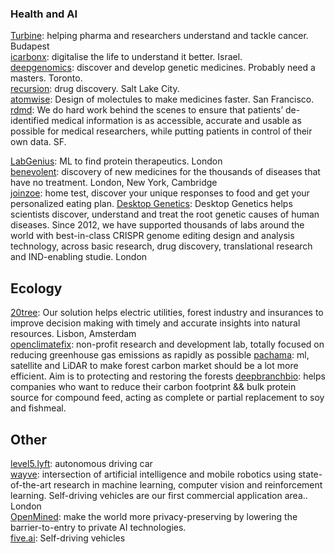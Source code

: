 ### Health and AI 

[Turbine](https://turbine.ai/): helping pharma and researchers understand and tackle cancer. Budapest  
[icarbonx](https://www.icarbonx.com/): digitalise the life to understand it better. Israel.   
[deepgenomics](https://www.deepgenomics.com/platform/): discover and develop genetic medicines. Probably need a masters. Toronto.   
[recursion](https://www.recursionpharma.com/): drug discovery. Salt Lake City.   
[atomwise](https://www.atomwise.com/): Design of molectules to make medicines faster. San Francisco.   
[rdmd](https://www.rdmd.com/): We do hard work behind the scenes to ensure that patients’ de-identified medical information is as accessible, 
accurate and usable as possible for medical researchers, while putting patients in control of their own data. SF.  


[LabGenius](https://www.labgeni.us/): ML to find protein therapeutics. London  
[benevolent](https://www.benevolent.com/): discovery of new medicines for the thousands of diseases that
have no treatment. London, New York, Cambridge  
[joinzoe](https://joinzoe.com): home test, discover your unique responses to food and get your personalized eating plan.
[Desktop Genetics](https://www.deskgen.com): Desktop Genetics helps scientists discover, understand and treat the root genetic causes of human diseases. 
Since 2012, we have supported thousands of labs around the world with best-in-class CRISPR genome editing design and analysis technology, across basic research, drug discovery, translational research and IND-enabling studie. London




## Ecology

[20tree](http://www.20tree.ai/): Our solution helps electric utilities, 
forest industry and insurances to improve decision making with timely and accurate insights into natural resources. Lisbon, Amsterdam  
[openclimatefix](https://openclimatefix.org/): non-profit research and development lab, totally focused on reducing greenhouse gas emissions as rapidly as possible
[pachama](https://pachama.com): ml, satellite and LiDAR to make forest carbon market should be a lot more efficient. 
Aim is to protecting and restoring the forests 
[deepbranchbio](https://deepbranchbio.com): helps companies who want to reduce their carbon footprint 
&& bulk protein source for compound feed, acting as complete or partial replacement to soy and fishmeal.

## Other

[level5.lyft](https://level5.lyft.com): autonomous driving car  
[wayve](https://wayve.ai/): intersection of artificial intelligence and mobile robotics using state-of-the-art research in machine learning, computer vision and reinforcement learning. 
Self-driving vehicles are our first commercial application area.. London  
[OpenMined](https://github.com/OpenMined/OM-Welcome-Package): make the world more privacy-preserving by lowering the barrier-to-entry to private AI technologies.  
[five.ai](https://five.ai/): Self-driving vehicles  
